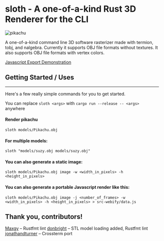 # sloth - A one-of-a-kind Rust 3D Renderer for the CLI
![pikachu](models/demo/pikachu.gif)
  
A one-of-a-kind command line 3D software rasterizer made with termion, tobj, and nalgebra. Currently it 
supports OBJ file formats without textures. It also supports OBJ file formats with vertex colors.

[Javascript Export Demonstration](http://ecumene.xyz/sloth-demo)

## Getting Started / Uses
---
Here's a few really simple commands for you to get started.

You can replace `sloth <args>` with `cargo run --release -- <args>` anywhere

#### Render pikachu
```
sloth models/Pikachu.obj
```
#### For multiple models:   
```
sloth "models/suzy.obj models/suzy.obj"
```
#### You can also generate a static image:
```
sloth models/Pikachu.obj image -w <width_in_pixels> -h <height_in_pixels>
```
#### You can also generate a portable Javascript render like this:
```
sloth models/Pikachu.obj image -j <number_of_frames> -w <width_in_pixels> -h <height_in_pixels> > src-webify/data.js
```

Thank you, contributors!
---
[Maxgy](https://github.com/Maxgy) – Rustfmt lint
[donbright](https://github.com/donbright) – STL model loading added, Rustfmt lint
[jonathandturner](https://github.com/jonathandturner) – Crossterm port
